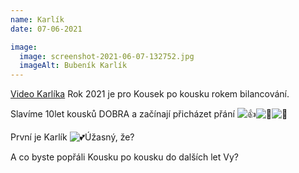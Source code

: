```yaml
---
name: Karlík
date: 07-06-2021

image:
  image: screenshot-2021-06-07-132752.jpg
  imageAlt: Bubeník Karlík
---
```

[Video Karlíka](https://www.facebook.com/NFKousekPoKousku/videos/762376441116081)
Rok 2021 je pro Kousek po kousku rokem bilancování.

Slavíme 10let kousků DOBRA a začínají přicházet přání ![👍](https://lh6.googleusercontent.com/9j9FQ-bctKngSzQYnSQ8b-nJBMZ7kw-6QAcpDJe96MsG8ZB8Gs-cp-ze_Fe5Z5KyOXihpFndQp5XADyLnQhM6oLL6xipwL8gPtIY1mcbjHxiG6J954DML19W5ZsKoXWOXVqWjh8)![🌟](https://lh4.googleusercontent.com/2dNlxpPKSBNpii62Md-dQoGLHqZawVxklNniKPmOFgxabMwpnXk-Azosfb-n_NSVnxBsTYAFDivnmEZDTRgPjFiMTQ1_VQjiRDBjzZzyb-y4xGyNNJzI_dDV65UMmnb2jQ4739I)![💓](https://lh5.googleusercontent.com/uU7YNqOQaAWGLPMQf6Q9-kWvbwttH54mXemYDNb1EzkfXHsbwctHlZbZiyefmgdokne2mocARNqXODUblMtjR0GCDUbiFDcNQk2XxU2soM5z-d1cjy_ExiNC3IIjh_kIn2ek7Eo)

První je Karlík ![💕](https://lh3.googleusercontent.com/iznUhUj91KSdBh7ZnWiyaLPacObRNvVVf4Wdjsko5U1UX5fO1512S5MkWmztw1EVIleEPspCchx37uGUVjhzo4MXgl_SeoQJHJLkQ5DOHaGlh0pddj5qIujg_YQ3evLEpKfZp7Q)Úžasný, že? 

A co byste popřáli Kousku po kousku do dalších let Vy?




<!--EndFragment-->